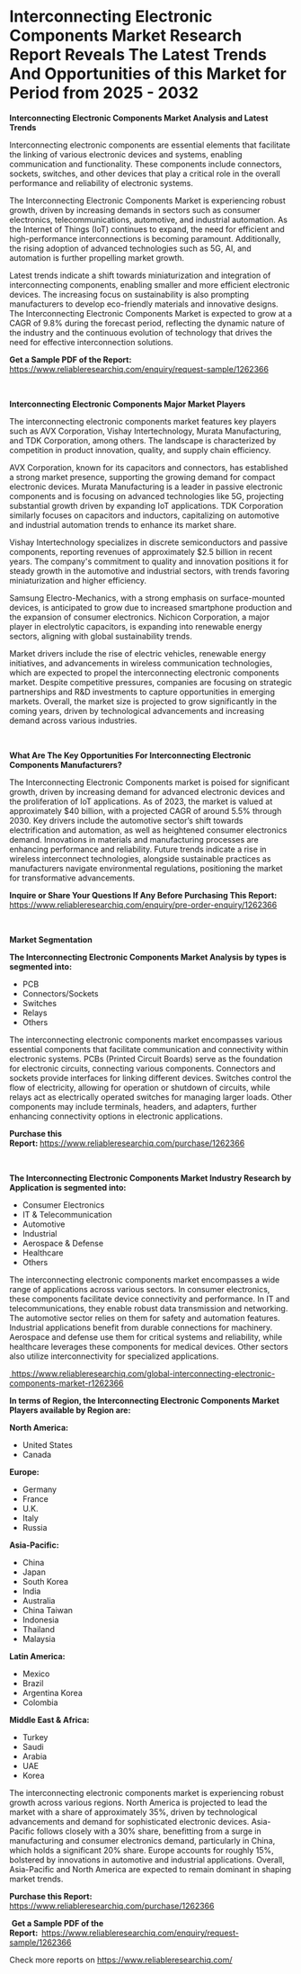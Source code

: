 <p><h1>Interconnecting Electronic Components Market Research Report Reveals The Latest Trends And Opportunities of this Market for Period from 2025 - 2032</h1></p><p><strong>Interconnecting Electronic Components Market Analysis and Latest Trends</strong></p>
<p><p>Interconnecting electronic components are essential elements that facilitate the linking of various electronic devices and systems, enabling communication and functionality. These components include connectors, sockets, switches, and other devices that play a critical role in the overall performance and reliability of electronic systems.</p><p>The Interconnecting Electronic Components Market is experiencing robust growth, driven by increasing demands in sectors such as consumer electronics, telecommunications, automotive, and industrial automation. As the Internet of Things (IoT) continues to expand, the need for efficient and high-performance interconnections is becoming paramount. Additionally, the rising adoption of advanced technologies such as 5G, AI, and automation is further propelling market growth.</p><p>Latest trends indicate a shift towards miniaturization and integration of interconnecting components, enabling smaller and more efficient electronic devices. The increasing focus on sustainability is also prompting manufacturers to develop eco-friendly materials and innovative designs. The Interconnecting Electronic Components Market is expected to grow at a CAGR of 9.8% during the forecast period, reflecting the dynamic nature of the industry and the continuous evolution of technology that drives the need for effective interconnection solutions.</p></p>
<p><strong>Get a Sample PDF of the Report:&nbsp;</strong> <a href="https://www.reliableresearchiq.com/enquiry/request-sample/1262366?utm_campaign=2042&utm_medium=2&utm_source=Github&utm_content=ia&utm_term=28022025&utm_id=interconnecting-electronic-components">https://www.reliableresearchiq.com/enquiry/request-sample/1262366</a></p>
<p>&nbsp;</p>
<p><strong>Interconnecting Electronic Components Major Market Players</strong></p>
<p><p>The interconnecting electronic components market features key players such as AVX Corporation, Vishay Intertechnology, Murata Manufacturing, and TDK Corporation, among others. The landscape is characterized by competition in product innovation, quality, and supply chain efficiency.</p><p>AVX Corporation, known for its capacitors and connectors, has established a strong market presence, supporting the growing demand for compact electronic devices. Murata Manufacturing is a leader in passive electronic components and is focusing on advanced technologies like 5G, projecting substantial growth driven by expanding IoT applications. TDK Corporation similarly focuses on capacitors and inductors, capitalizing on automotive and industrial automation trends to enhance its market share.</p><p>Vishay Intertechnology specializes in discrete semiconductors and passive components, reporting revenues of approximately $2.5 billion in recent years. The company's commitment to quality and innovation positions it for steady growth in the automotive and industrial sectors, with trends favoring miniaturization and higher efficiency.</p><p>Samsung Electro-Mechanics, with a strong emphasis on surface-mounted devices, is anticipated to grow due to increased smartphone production and the expansion of consumer electronics. Nichicon Corporation, a major player in electrolytic capacitors, is expanding into renewable energy sectors, aligning with global sustainability trends.</p><p>Market drivers include the rise of electric vehicles, renewable energy initiatives, and advancements in wireless communication technologies, which are expected to propel the interconnecting electronic components market. Despite competitive pressures, companies are focusing on strategic partnerships and R&D investments to capture opportunities in emerging markets. Overall, the market size is projected to grow significantly in the coming years, driven by technological advancements and increasing demand across various industries.</p></p>
<p>&nbsp;</p>
<p><strong>What Are The Key Opportunities For Interconnecting Electronic Components Manufacturers?</strong></p>
<p><p>The Interconnecting Electronic Components market is poised for significant growth, driven by increasing demand for advanced electronic devices and the proliferation of IoT applications. As of 2023, the market is valued at approximately $40 billion, with a projected CAGR of around 5.5% through 2030. Key drivers include the automotive sector’s shift towards electrification and automation, as well as heightened consumer electronics demand. Innovations in materials and manufacturing processes are enhancing performance and reliability. Future trends indicate a rise in wireless interconnect technologies, alongside sustainable practices as manufacturers navigate environmental regulations, positioning the market for transformative advancements.</p></p>
<p><strong>Inquire or Share Your Questions If Any Before Purchasing This Report:</strong> <a href="https://www.reliableresearchiq.com/enquiry/pre-order-enquiry/1262366?utm_campaign=2042&utm_medium=2&utm_source=Github&utm_content=ia&utm_term=28022025&utm_id=interconnecting-electronic-components">https://www.reliableresearchiq.com/enquiry/pre-order-enquiry/1262366</a></p>
<p>&nbsp;</p>
<p><strong>Market Segmentation</strong></p>
<p><strong>The Interconnecting Electronic Components Market Analysis by types is segmented into:</strong></p>
<p><ul><li>PCB</li><li>Connectors/Sockets</li><li>Switches</li><li>Relays</li><li>Others</li></ul></p>
<p><p>The interconnecting electronic components market encompasses various essential components that facilitate communication and connectivity within electronic systems. PCBs (Printed Circuit Boards) serve as the foundation for electronic circuits, connecting various components. Connectors and sockets provide interfaces for linking different devices. Switches control the flow of electricity, allowing for operation or shutdown of circuits, while relays act as electrically operated switches for managing larger loads. Other components may include terminals, headers, and adapters, further enhancing connectivity options in electronic applications.</p></p>
<p><strong>Purchase this Report:&nbsp;</strong><a href="https://www.reliableresearchiq.com/purchase/1262366?utm_campaign=2042&utm_medium=2&utm_source=Github&utm_content=ia&utm_term=28022025&utm_id=interconnecting-electronic-components">https://www.reliableresearchiq.com/purchase/1262366</a></p>
<p>&nbsp;</p>
<p><strong>The Interconnecting Electronic Components Market Industry Research by Application is segmented into:</strong></p>
<p><ul><li>Consumer Electronics</li><li>IT & Telecommunication</li><li>Automotive</li><li>Industrial</li><li>Aerospace & Defense</li><li>Healthcare</li><li>Others</li></ul></p>
<p><p>The interconnecting electronic components market encompasses a wide range of applications across various sectors. In consumer electronics, these components facilitate device connectivity and performance. In IT and telecommunications, they enable robust data transmission and networking. The automotive sector relies on them for safety and automation features. Industrial applications benefit from durable connections for machinery. Aerospace and defense use them for critical systems and reliability, while healthcare leverages these components for medical devices. Other sectors also utilize interconnectivity for specialized applications.</p></p>
<p><a href="https://www.reliableresearchiq.com/global-interconnecting-electronic-components-market-r1262366?utm_campaign=2042&utm_medium=2&utm_source=Github&utm_content=ia&utm_term=28022025&utm_id=interconnecting-electronic-components">&nbsp;https://www.reliableresearchiq.com/global-interconnecting-electronic-components-market-r1262366</a></p>
<p><strong>In terms of Region, the Interconnecting Electronic Components Market Players available by Region are:</strong></p>
<p>
    <p> <strong> North America: </strong>
        <ul>
            <li>United States</li>
            <li>Canada</li>
        </ul>
        </p> 
    <p> <strong> Europe: </strong>
        <ul>
            <li>Germany</li>
            <li>France</li>
            <li>U.K.</li>
            <li>Italy</li>
            <li>Russia</li>
        </ul>
        </p> 
    <p> <strong> Asia-Pacific: </strong>
        <ul>
            <li>China</li>
            <li>Japan</li>
            <li>South Korea</li>
            <li>India</li>
            <li>Australia</li>
            <li>China Taiwan</li>
            <li>Indonesia</li>
            <li>Thailand</li>
            <li>Malaysia</li>
        </ul>
        </p> 
    <p> <strong> Latin America: </strong>
        <ul>
            <li>Mexico</li>
            <li>Brazil</li>
            <li>Argentina Korea</li>
            <li>Colombia</li>
        </ul>
        </p> 
    <p> <strong> Middle East & Africa: </strong>
        <ul>
            <li>Turkey</li>
            <li>Saudi</li>
            <li>Arabia</li>
            <li>UAE</li>
            <li>Korea</li>
        </ul>
    </p>
    </p>
<p><p>The interconnecting electronic components market is experiencing robust growth across various regions. North America is projected to lead the market with a share of approximately 35%, driven by technological advancements and demand for sophisticated electronic devices. Asia-Pacific follows closely with a 30% share, benefitting from a surge in manufacturing and consumer electronics demand, particularly in China, which holds a significant 20% share. Europe accounts for roughly 15%, bolstered by innovations in automotive and industrial applications. Overall, Asia-Pacific and North America are expected to remain dominant in shaping market trends.</p></p>
<p><strong>Purchase this Report: </strong><a href="https://www.reliableresearchiq.com/purchase/1262366?utm_campaign=2042&utm_medium=2&utm_source=Github&utm_content=ia&utm_term=28022025&utm_id=interconnecting-electronic-components">https://www.reliableresearchiq.com/purchase/1262366</a></p>
<p>&nbsp;<strong>Get a Sample PDF of the Report:&nbsp;&nbsp;</strong><a href="https://www.reliableresearchiq.com/enquiry/request-sample/1262366?utm_campaign=2042&utm_medium=2&utm_source=Github&utm_content=ia&utm_term=28022025&utm_id=interconnecting-electronic-components">https://www.reliableresearchiq.com/enquiry/request-sample/1262366</a></p>
<p><strong></strong></p>
<p>Check more reports on <a href="https://www.reliableresearchiq.com/?utm_campaign=2042&utm_medium=2&utm_source=Github&utm_content=ia&utm_term=28022025&utm_id=interconnecting-electronic-components">https://www.reliableresearchiq.com/</a></p>
